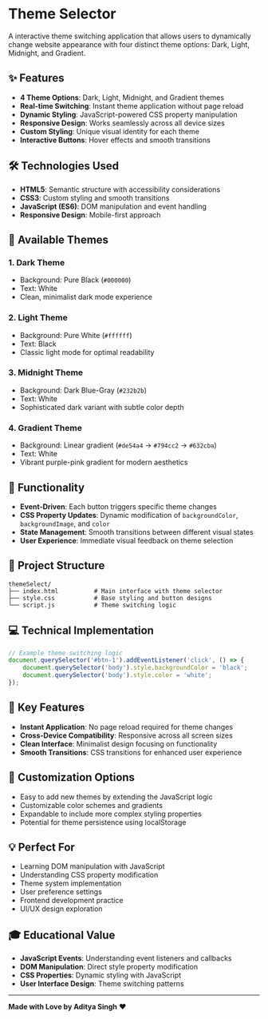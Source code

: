 # Theme Selector

A interactive theme switching application that allows users to dynamically change website appearance with four distinct theme options: Dark, Light, Midnight, and Gradient.

## ✨ Features

- **4 Theme Options**: Dark, Light, Midnight, and Gradient themes
- **Real-time Switching**: Instant theme application without page reload
- **Dynamic Styling**: JavaScript-powered CSS property manipulation
- **Responsive Design**: Works seamlessly across all device sizes
- **Custom Styling**: Unique visual identity for each theme
- **Interactive Buttons**: Hover effects and smooth transitions

## 🛠️ Technologies Used

- **HTML5**: Semantic structure with accessibility considerations
- **CSS3**: Custom styling and smooth transitions
- **JavaScript (ES6)**: DOM manipulation and event handling
- **Responsive Design**: Mobile-first approach

## 🎨 Available Themes

### 1. **Dark Theme**
- Background: Pure Black (`#000000`)
- Text: White
- Clean, minimalist dark mode experience

### 2. **Light Theme**
- Background: Pure White (`#ffffff`)
- Text: Black
- Classic light mode for optimal readability

### 3. **Midnight Theme**
- Background: Dark Blue-Gray (`#232b2b`)
- Text: White
- Sophisticated dark variant with subtle color depth

### 4. **Gradient Theme**
- Background: Linear gradient (`#de54a4` → `#794cc2` → `#632cba`)
- Text: White
- Vibrant purple-pink gradient for modern aesthetics

## 🚀 Functionality

- **Event-Driven**: Each button triggers specific theme changes
- **CSS Property Updates**: Dynamic modification of `backgroundColor`, `backgroundImage`, and `color`
- **State Management**: Smooth transitions between different visual states
- **User Experience**: Immediate visual feedback on theme selection

## 📁 Project Structure

```
themeSelect/
├── index.html          # Main interface with theme selector
├── style.css           # Base styling and button designs
└── script.js           # Theme switching logic
```

## 💻 Technical Implementation

```javascript
// Example theme switching logic
document.querySelector('#btn-1').addEventListener('click', () => {
    document.querySelector('body').style.backgroundColor = 'black';
    document.querySelector('body').style.color = 'white';
});
```

## 🎯 Key Features

- **Instant Application**: No page reload required for theme changes
- **Cross-Device Compatibility**: Responsive across all screen sizes
- **Clean Interface**: Minimalist design focusing on functionality
- **Smooth Transitions**: CSS transitions for enhanced user experience

## 🔧 Customization Options

- Easy to add new themes by extending the JavaScript logic
- Customizable color schemes and gradients
- Expandable to include more complex styling properties
- Potential for theme persistence using localStorage

## 💡 Perfect For

- Learning DOM manipulation with JavaScript
- Understanding CSS property modification
- Theme system implementation
- User preference settings
- Frontend development practice
- UI/UX design exploration

## 🎓 Educational Value

- **JavaScript Events**: Understanding event listeners and callbacks
- **DOM Manipulation**: Direct style property modification
- **CSS Properties**: Dynamic styling with JavaScript
- **User Interface Design**: Theme switching patterns

---

**Made with Love by Aditya Singh** ❤️ 